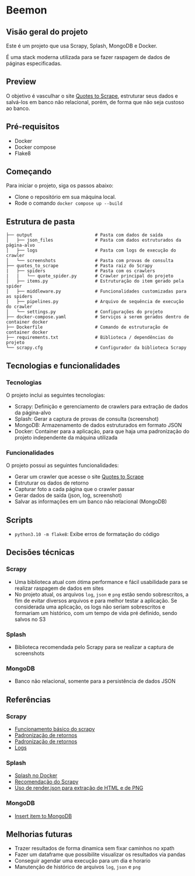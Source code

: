# Beemon
## Visão geral do projeto

Este é um projeto que usa Scrapy, Splash, MongoDB e Docker.

É uma stack moderna utilizada para se fazer raspagem de dados de páginas especificadas.

## Preview

O objetivo é vasculhar o site [Quotes to Scrape](https://quotes.toscrape.com/), estruturar seus dados e salvá-los em banco não relacional, porém, de forma que não seja custoso ao banco.

## Pré-requisitos

- Docker
- Docker compose
- Flake8

## Começando

Para iniciar o projeto, siga os passos abaixo:

- Clone o repositório em sua máquina local.
- Rode o comando `docker compose up --build`

## Estrutura de pasta

```
├── output                        # Pasta com dados de saída
│   ├── json_files                # Pasta com dados estruturados da página-alvo
│   ├── logs                      # Pasta com logs de execução do crawler
│   └── screenshots               # Pasta com provas de consulta
├── quotes_to_scrape              # Pasta raiz do Scrapy
|   ├── spiders                   # Pasta com os crawlers
|   |   └── quote_spider.py       # Crawler principal do projeto
│   ├── items.py                  # Estruturação do item gerado pela spider
│   ├── middleware.py             # Funcionalidades customizadas para as spiders
│   ├── pipelines.py              # Arquivo de sequência de execução do crawler
│   └── settings.py               # Configurações do projeto
├── docker-compose.yaml           # Serviços a serem gerados dentro de container docker
├── Dockerfile                    # Comando de estruturação de container docker
├── requirements.txt              # Biblioteca / dependências do projeto
└── scrapy.cfg                    # Configurador da biblioteca Scrapy
```

## Tecnologias e funcionalidades

### Tecnologias

O projeto inclui as seguintes tecnologias:

- Scrapy: Definição e gerenciamento de crawlers para extração de dados da página-alvo
- Splash: Gerar a captura de provas de consulta (screenshot)
- MongoDB: Armazenamento de dados estruturados em formato JSON
- Docker: Container para a aplicação, para que haja uma padronização do projeto independente da máquina utilizada

### Funcionalidades

O projeto possui as seguintes funcionalidades:

- Gerar um crawler que acesse o site [Quotes to Scrape](https://quotes.toscrape.com/)
- Estruturar os dados de retorno
- Capturar foto a cada página que o crawler passar
- Gerar dados de saída (json, log, screenshot)
- Salvar as informações em um banco não relacional (MongoDB)

## Scripts

- `python3.10 -m flake8`: Exibe erros de formatação do código

## Decisões técnicas

### Scrapy

- Uma biblioteca atual com ótima performance e fácil usabilidade para se realizar raspagem de dados em sites
- No projeto atual, os arquivos `log`, `json` e `png` estão sendo sobrescritos, a fim de evitar diversos arquivos e para melhor testar a aplicação. Se considerada uma aplicação, os logs não seriam sobrescritos e formariam um histórico, com um tempo de vida pré definido, sendo salvos no S3

### Splash

- Biblioteca recomendada pelo Scrapy para se realizar a captura de screenshots

### MongoDB

- Banco não relacional, somente para a persistência de dados JSON

## Referências

### Scrapy

- [Funcionamento básico do scrapy](https://www.digitalocean.com/community/tutorials/como-fazer-crawling-em-uma-pagina-web-com-scrapy-e-python-3-pt)
- [Padronização de retornos](https://docs.scrapy.org/en/latest/topics/item-pipeline.html#write-items-to-a-json-lines-file)
- [Padronização de retornos](https://www.youtube.com/watch?v=ALizgnSFTwQ)
- [Logs](https://docs.scrapy.org/en/latest/topics/logging.html)

### Splash

- [Splash no Docker](https://scrapeops.io/python-scrapy-playbook/scrapy-splash/)
- [Recomendação do Scrapy](https://docs.scrapy.org/en/latest/topics/item-pipeline.html#take-screenshot-of-item)
- [Uso de render.json para extração de HTML e de PNG](https://stackoverflow.com/questions/45172260/scrapy-splash-screenshots)

### MongoDB

- [Insert item to MongoDB](https://docs.scrapy.org/en/latest/topics/item-pipeline.html#write-items-to-mongodb)

## Melhorias futuras

- Trazer resultados de forma dinamica sem fixar caminhos no xpath
- Fazer um dataframe que possibilite visualizar os resultados via pandas
- Conseguir agendar uma execução para um dia e horario
- Manutenção de histórico de arquivos `log`, `json` e `png`
